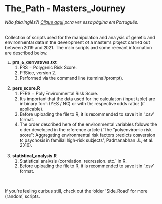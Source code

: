 # The_Path - Masters_Journey

<h6> Não fala inglês?! <a href = "https://github.com/gosvnavarro/The_Path/blob/Main_Road/README.md">Clique aqui</a> para ver essa página em Português.</h6>

Collection of scripts used for the manipulation and analysis of genetic and environmental data in the development of a master's project carried out between 2019 and 2021. The main scripts and some relevant information are described below:
<br>
<ol>
    <li><b>prs_&_derivatives.txt</b>
    <ol>
        <li>PRS = Polygenic Risk Score.</li>
        <li>PRSice, version 2.</li>
        <li>Performed via the command line (terminal/prompt).</li>
    </ol>
    </li>
				<br>
    <li><b>pers_score.R</b>
				<ol>
        <li>PERS = Poly Environmental Risk Score.</li>
        <li>It's important that the data used for the calculation (input table) are in binary form (YES / NO) or with the respective odds ratios (if applicable).</li>
        <li>Before uploading the file to R, it is recommended to save it in '.csv' format.</li>
								<li>The order described here of the environmental variables follows the order developed in the reference article ('The "polyenviromic risk score": Aggregating environmental risk factors predicts conversion to psychosis in familial high-risk subjects', Padmanabhan JL, et al. 2016).</li>
    </ol>
				</li>
				<br>
    <li><b>statistical_analysis.R</b>
    <ol>
        <li>Statistical analysis (correlation, regression, etc.) in R.</li>
        <li>Before uploading the file to R, it is recommended to save it in '.csv' format.</li>
    </ol>
    </li>
</ol>
<br>
<br>
If you're feeling curious still, check out the folder 'Side_Road' for more (random) scripts.
